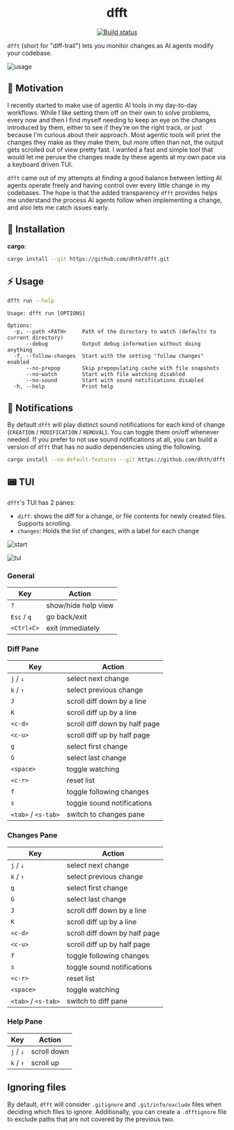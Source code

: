 <p align="center">
  <h1 align="center">dfft</h1>
  <p align="center">
    <a href="https://github.com/dhth/dfft/actions/workflows/main.yml"><img alt="Build status" src="https://img.shields.io/github/actions/workflow/status/dhth/dfft/main.yml?style=flat-square"></a>
  </p>
</p>

`dfft` (short for "diff-trail") lets you monitor changes as AI agents modify
your codebase.

![usage](https://tools.dhruvs.space/images/dfft/v0-1-0/dfft.gif)

🤔 Motivation
---

I recently started to make use of agentic AI tools in my day-to-day workflows.
While I like setting them off on their own to solve problems, every now and then
I find myself needing to keep an eye on the changes introduced by them, either
to see if they're on the right track, or just because I'm curious about their
approach. Most agentic tools will print the changes they make as they make them,
but more often than not, the output gets scrolled out of view pretty fast. I
wanted a fast and simple tool that would let me peruse the changes made by these
agents at my own pace via a keyboard driven TUI.

`dfft` came out of my attempts at finding a good balance between letting AI
agents operate freely and having control over every little change in my
codebases. The hope is that the added transparency `dfft` provides helps me
understand the process AI agents follow when implementing a change, and also
lets me catch issues early.

💾 Installation
---

**cargo**:

```sh
cargo install --git https://github.com/dhth/dfft.git
```

⚡️ Usage
---

```bash
dfft run --help
```

```text
Usage: dfft run [OPTIONS]

Options:
  -p, --path <PATH>     Path of the directory to watch (defaults to current directory)
      --debug           Output debug information without doing anything
  -f, --follow-changes  Start with the setting "follow changes" enabled
      --no-prepop       Skip prepopulating cache with file snapshots
      --no-watch        Start with file watching disabled
      --no-sound        Start with sound notifications disabled
  -h, --help            Print help
```

🔔 Notifications
---

By default `dfft` will play distinct sound notifications for each kind of change
(`CREATION` / `MODIFICATION` / `REMOVAL`). You can toggle them on/off whenever
needed. If you prefer to not use sound notifications at all, you can build a
version of `dfft` that has no audio dependencies using the following.

```bash
cargo install --no-default-features --git https://github.com/dhth/dfft.git
```

📟 TUI
---

`dfft`'s TUI has 2 panes:

- `diff`: shows the diff for a change, or file contents for newly created files.
  Supports scrolling.
- `changes`: Holds the list of changes, with a label for each change

![start](https://tools.dhruvs.space/images/dfft/v0-1-0/start.png)

![tui](https://tools.dhruvs.space/images/dfft/v0-1-0/tui.png)

### General

| Key         | Action              |
|-------------|---------------------|
| `?`         | show/hide help view |
| `Esc` / `q` | go back/exit        |
| `<Ctrl+C>`  | exit immediately    |

### Diff Pane

| Key                 | Action                        |
|---------------------|-------------------------------|
| `j` / `↓`           | select next change            |
| `k` / `↑`           | select previous change        |
| `J`                 | scroll diff down by a line    |
| `K`                 | scroll diff up by a line      |
| `<c-d>`             | scroll diff down by half page |
| `<c-u>`             | scroll diff up by half page   |
| `g`                 | select first change           |
| `G`                 | select last change            |
| `<space>`           | toggle watching               |
| `<c-r>`             | reset list                    |
| `f`                 | toggle following changes      |
| `s`                 | toggle sound notifications    |
| `<tab>` / `<s-tab>` | switch to changes pane        |

### Changes Pane

| Key                 | Action                        |
|---------------------|-------------------------------|
| `j` / `↓`           | select next change            |
| `k` / `↑`           | select previous change        |
| `g`                 | select first change           |
| `G`                 | select last change            |
| `J`                 | scroll diff down by a line    |
| `K`                 | scroll diff up by a line      |
| `<c-d>`             | scroll diff down by half page |
| `<c-u>`             | scroll diff up by half page   |
| `f`                 | toggle following changes      |
| `s`                 | toggle sound notifications    |
| `<c-r>`             | reset list                    |
| `<space>`           | toggle watching               |
| `<tab>` / `<s-tab>` | switch to diff pane           |

### Help Pane

| Key       | Action      |
|-----------|-------------|
| `j` / `↓` | scroll down |
| `k` / `↑` | scroll up   |

Ignoring files
---

By default, `dfft` will consider `.gitignore` and `.git/info/exclude` files when
deciding which files to ignore. Additionally, you can create a `.dfftignore`
file to exclude paths that are not covered by the previous two.
